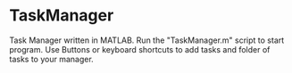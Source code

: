 # TaskManager
Task Manager written in MATLAB.
Run the "TaskManager.m" script to start program. Use Buttons or keyboard shortcuts to add tasks and folder of tasks to your manager.
